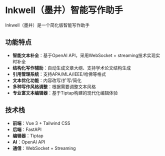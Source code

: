 # Inkwell（墨井）智能写作助手

Inkwell（墨井）是一个简化版智能写作助手

## 功能特点

- **智能文本补全**：基于OpenAI API，采用WebSocket + streaming技术实现实时补全
- **结构化写作辅助**：自动生成文章大纲、支持学术论文结构生成
- **引用管理系统**：支持APA/MLA/IEEE/哈佛等格式
- **文本优化功能**：内容改写/扩写/简化
- **多种写作风格调整**：根据需要调整文本风格
- **专业富文本编辑器**：基于Tiptap构建的现代化编辑体验

## 技术栈

- **前端**：Vue 3 + Tailwind CSS
- **后端**：FastAPI
- **编辑器**：Tiptap
- **AI**：OpenAI API
- **通信**：WebSocket + Streaming
